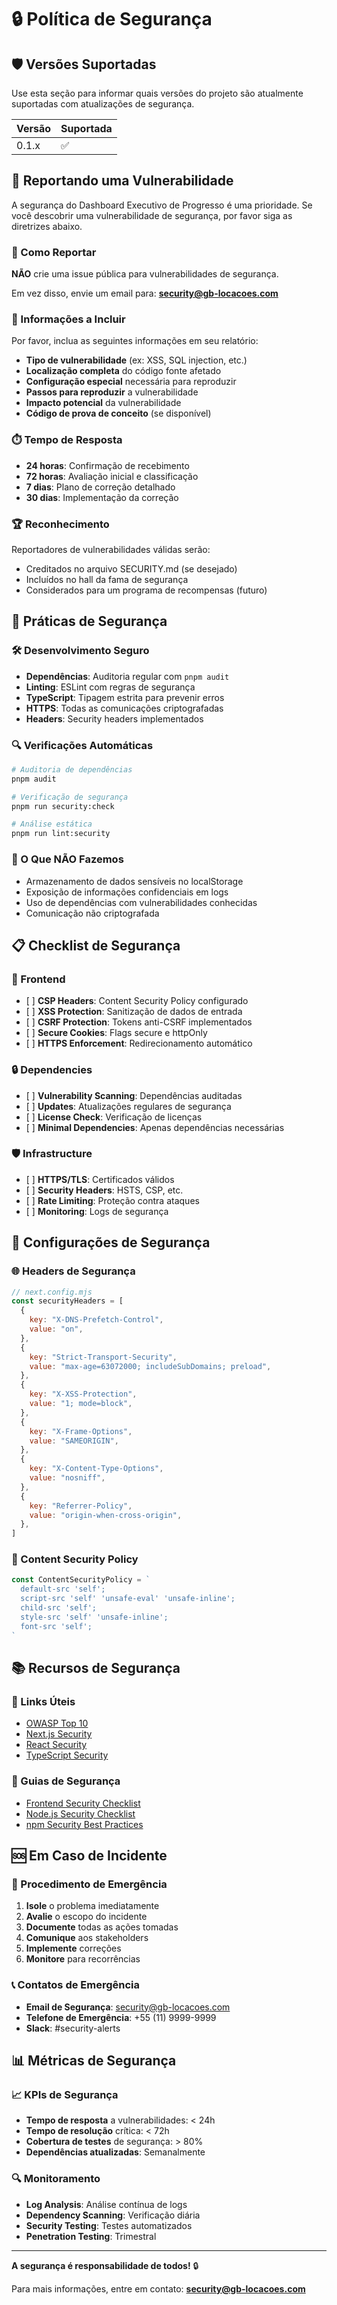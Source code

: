 # 🔒 Política de Segurança

## 🛡️ Versões Suportadas

Use esta seção para informar quais versões do projeto são atualmente suportadas com atualizações de
segurança.

| Versão | Suportada          |
| ------ | ------------------ |
| 0.1.x  | :white_check_mark: |

## 🚨 Reportando uma Vulnerabilidade

A segurança do Dashboard Executivo de Progresso é uma prioridade. Se você descobrir uma
vulnerabilidade de segurança, por favor siga as diretrizes abaixo.

### 📧 Como Reportar

**NÃO** crie uma issue pública para vulnerabilidades de segurança.

Em vez disso, envie um email para: **security@gb-locacoes.com**

### 📝 Informações a Incluir

Por favor, inclua as seguintes informações em seu relatório:

- **Tipo de vulnerabilidade** (ex: XSS, SQL injection, etc.)
- **Localização completa** do código fonte afetado
- **Configuração especial** necessária para reproduzir
- **Passos para reproduzir** a vulnerabilidade
- **Impacto potencial** da vulnerabilidade
- **Código de prova de conceito** (se disponível)

### ⏱️ Tempo de Resposta

- **24 horas**: Confirmação de recebimento
- **72 horas**: Avaliação inicial e classificação
- **7 dias**: Plano de correção detalhado
- **30 dias**: Implementação da correção

### 🏆 Reconhecimento

Reportadores de vulnerabilidades válidas serão:

- Creditados no arquivo SECURITY.md (se desejado)
- Incluídos no hall da fama de segurança
- Considerados para um programa de recompensas (futuro)

## 🔐 Práticas de Segurança

### 🛠️ Desenvolvimento Seguro

- **Dependências**: Auditoria regular com `pnpm audit`
- **Linting**: ESLint com regras de segurança
- **TypeScript**: Tipagem estrita para prevenir erros
- **HTTPS**: Todas as comunicações criptografadas
- **Headers**: Security headers implementados

### 🔍 Verificações Automáticas

```bash
# Auditoria de dependências
pnpm audit

# Verificação de segurança
pnpm run security:check

# Análise estática
pnpm run lint:security
```

### 🚫 O Que NÃO Fazemos

- Armazenamento de dados sensíveis no localStorage
- Exposição de informações confidenciais em logs
- Uso de dependências com vulnerabilidades conhecidas
- Comunicação não criptografada

## 📋 Checklist de Segurança

### 🔐 Frontend

- \[ ] **CSP Headers**: Content Security Policy configurado
- \[ ] **XSS Protection**: Sanitização de dados de entrada
- \[ ] **CSRF Protection**: Tokens anti-CSRF implementados
- \[ ] **Secure Cookies**: Flags secure e httpOnly
- \[ ] **HTTPS Enforcement**: Redirecionamento automático

### 🔒 Dependencies

- \[ ] **Vulnerability Scanning**: Dependências auditadas
- \[ ] **Updates**: Atualizações regulares de segurança
- \[ ] **License Check**: Verificação de licenças
- \[ ] **Minimal Dependencies**: Apenas dependências necessárias

### 🛡️ Infrastructure

- \[ ] **HTTPS/TLS**: Certificados válidos
- \[ ] **Security Headers**: HSTS, CSP, etc.
- \[ ] **Rate Limiting**: Proteção contra ataques
- \[ ] **Monitoring**: Logs de segurança

## 🔧 Configurações de Segurança

### 🌐 Headers de Segurança

```javascript
// next.config.mjs
const securityHeaders = [
  {
    key: "X-DNS-Prefetch-Control",
    value: "on",
  },
  {
    key: "Strict-Transport-Security",
    value: "max-age=63072000; includeSubDomains; preload",
  },
  {
    key: "X-XSS-Protection",
    value: "1; mode=block",
  },
  {
    key: "X-Frame-Options",
    value: "SAMEORIGIN",
  },
  {
    key: "X-Content-Type-Options",
    value: "nosniff",
  },
  {
    key: "Referrer-Policy",
    value: "origin-when-cross-origin",
  },
]
```

### 🔐 Content Security Policy

```javascript
const ContentSecurityPolicy = `
  default-src 'self';
  script-src 'self' 'unsafe-eval' 'unsafe-inline';
  child-src 'self';
  style-src 'self' 'unsafe-inline';
  font-src 'self';
`
```

## 📚 Recursos de Segurança

### 🔗 Links Úteis

- [OWASP Top 10](https://owasp.org/www-project-top-ten/)
- [Next.js Security](https://nextjs.org/docs/advanced-features/security-headers)
- [React Security](https://reactjs.org/docs/dom-elements.html#dangerouslysetinnerhtml)
- [TypeScript Security](https://www.typescriptlang.org/docs/)

### 📖 Guias de Segurança

- [Frontend Security Checklist](https://github.com/FallibleInc/security-guide-for-developers)
- [Node.js Security Checklist](https://blog.risingstack.com/node-js-security-checklist/)
- [npm Security Best Practices](https://docs.npmjs.com/security)

## 🆘 Em Caso de Incidente

### 🚨 Procedimento de Emergência

1. **Isole** o problema imediatamente
2. **Avalie** o escopo do incidente
3. **Documente** todas as ações tomadas
4. **Comunique** aos stakeholders
5. **Implemente** correções
6. **Monitore** para recorrências

### 📞 Contatos de Emergência

- **Email de Segurança**: security@gb-locacoes.com
- **Telefone de Emergência**: +55 (11) 9999-9999
- **Slack**: #security-alerts

## 📊 Métricas de Segurança

### 📈 KPIs de Segurança

- **Tempo de resposta** a vulnerabilidades: < 24h
- **Tempo de resolução** crítica: < 72h
- **Cobertura de testes** de segurança: > 80%
- **Dependências atualizadas**: Semanalmente

### 🔍 Monitoramento

- **Log Analysis**: Análise contínua de logs
- **Dependency Scanning**: Verificação diária
- **Security Testing**: Testes automatizados
- **Penetration Testing**: Trimestral

---

**A segurança é responsabilidade de todos!** 🔒

Para mais informações, entre em contato: **security@gb-locacoes.com**
